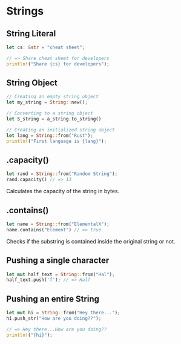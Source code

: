# Strings

## String Literal

```rust
let cs: &str = "cheat sheet";

// => Share cheat sheet for developers
println!("Share {cs} for developers");
```

## String Object

```rust
// Creating an empty string object
let my_string = String::new();

// Converting to a string object
let S_string = a_string.to_string()

// Creating an initialized string object
let lang = String::from("Rust");
println!("First language is {lang}");
```

## .capacity()

```rust
let rand = String::from("Random String");
rand.capacity() // => 13
```

Calculates the capacity of the string in bytes.

## .contains()

```rust
let name = String::from("ElementalX");
name.contains("Element") // => true
```

Checks if the substring is contained inside the original string or not.

## Pushing a single character

```rust
let mut half_text = String::from("Hal");
half_text.push('f'); // => Half
```

## Pushing an entire String

```rust
let mut hi = String::from("Hey there...");
hi.push_str("How are you doing??");

// => Hey there...How are you doing??
println!("{hi}");
```
